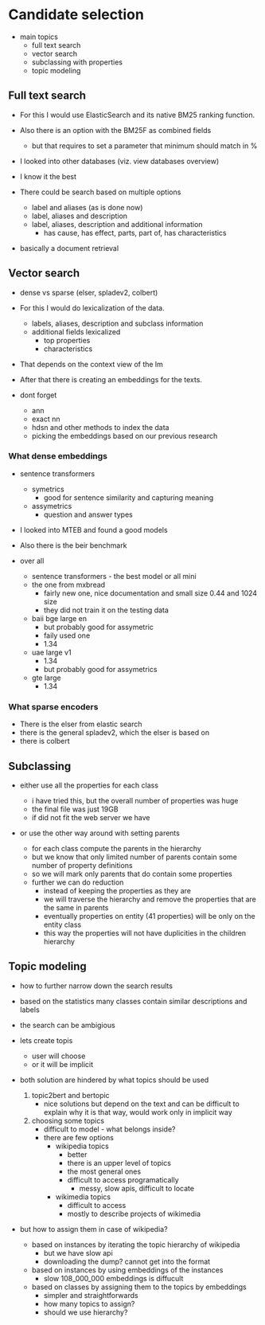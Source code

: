 # Candidate selection

- main topics
  - full text search
  - vector search
  - subclassing with properties
  - topic modeling


## Full text search

- For this I would use ElasticSearch and its native BM25 ranking function.
- Also there is an option with the BM25F as combined fields
  - but that requires to set a parameter that minimum should match in %
- I looked into other databases (viz. view databases overview)
- I know it the best

- There could be search based on multiple options
  - label and aliases (as is done now)
  - label, aliases and description
  - label, aliases, description and additional information  
    - has cause, has effect, parts, part of, has characteristics

- basically a document retrieval

## Vector search

- dense vs sparse (elser, spladev2, colbert)

- For this I would do lexicalization of the data.
  - labels, aliases, description and subclass information
  - additional fields lexicalized
    - top properties
    - characteristics
- That depends on the context view of the lm
- After that there is creating an embeddings for the texts.

- dont forget 
  - ann
  - exact nn
  - hdsn and other methods to index the data
  - picking the embeddings based on our previous research


### What dense embeddings 

- sentence transformers
  - symetrics
    - good for sentence similarity and capturing meaning
  - assymetrics
    - question and answer types

- I looked into MTEB and found a good models
- Also there is the beir benchmark

- over all 
  - sentence transformers - the best model or all mini
  - the one from mxbread
    - fairly new one, nice documentation and small size 0.44 and 1024 size
    - they did not train it on the testing data
  - baii bge large en
    - but probably good for assymetric
    - faily used one
    - 1.34
  - uae large v1
    - 1.34
    - but probably good for assymetrics
  - gte large
    - 1.34

### What sparse encoders

- There is the elser from elastic search
- there is the general spladev2, which the elser is based on
- there is colbert

## Subclassing 

- either use all the properties for each class
  - i have tried this, but the overall number of properties was huge
  - the final file was just 19GB
  - if did not fit the web server we have

- or use the other way around with setting parents
  - for each class compute the parents in the hierarchy
  - but we know that only limited number of parents contain some number of property definitions
  - so we will mark only parents that do contain some properties
  - further we can do reduction
    - instead of keeping the properties as they are
    - we will traverse the hierarchy and remove the properties that are the same in parents
    - eventually properties on entity (41 properties) will be only on the entity class
    - this way the properties will not have duplicities in the children hierarchy

## Topic modeling

- how to further narrow down the search results
- based on the statistics many classes contain similar descriptions and labels
- the search can be ambigious

- lets create topis
  - user will choose
  - or it will be implicit

- both solution are hindered by what topics should be used
  1. topic2bert and bertopic
     - nice solutions but depend on the text and can be difficult to explain why it is that way, would work only in implicit way
  2. choosing some topics
     - difficult to model - what belongs inside?
     - there are few options
       - wikipedia topics
         - better
         - there is an upper level of topics
         - the most general ones
         - difficult to access programatically
           - messy, slow apis, difficult to locate
       - wikimedia topics
         - difficult to access
         - mostly to describe projects of wikimedia   

- but how to assign them in case of wikipedia?
  - based on instances by iterating the topic hierarchy of wikipedia
    - but we have slow api
    - downloading the dump? cannot get into the format
  - based on instances by using embeddings of the instances
    - slow 108_000_000 embeddings is diffucult
  - based on classes by assigning them to the topics by embeddings
    - simpler and straightforwards
    - how many topics to assign?
    - should we use hierarchy?